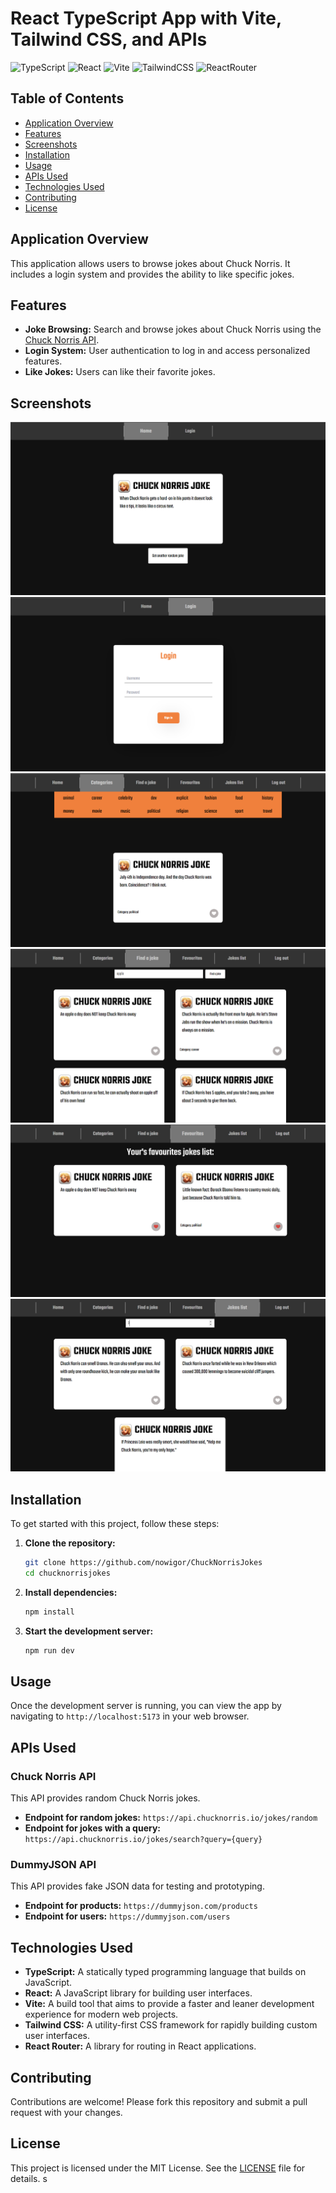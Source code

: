 # React TypeScript App with Vite, Tailwind CSS, and APIs

![TypeScript](https://img.shields.io/badge/TypeScript-4.5-blue.svg)
![React](https://img.shields.io/badge/React-17.0.2-blue.svg)
![Vite](https://img.shields.io/badge/Vite-2.6.14-blue.svg)
![TailwindCSS](https://img.shields.io/badge/TailwindCSS-2.2.19-blue.svg)
![ReactRouter](https://img.shields.io/badge/React--Router-5.2.0-blue.svg)

## Table of Contents

- [Application Overview](#application-overview)
- [Features](#features)
- [Screenshots](#screenshots)
- [Installation](#installation)
- [Usage](#usage)
- [APIs Used](#apis-used)
- [Technologies Used](#technologies-used)
- [Contributing](#contributing)
- [License](#license)

## Application Overview

This application allows users to browse jokes about Chuck Norris. It includes a login system and provides the ability to like specific jokes.

## Features

- **Joke Browsing:** Search and browse jokes about Chuck Norris using the [Chuck Norris API](https://api.chucknorris.io/).
- **Login System:** User authentication to log in and access personalized features.
- **Like Jokes:** Users can like their favorite jokes.

## Screenshots

![Screenshot 1](./src/assets/overview/overview1.png)
![Screenshot 2](./src/assets/overview/overview2.png)
![Screenshot 3](./src/assets/overview/overview3.png)
![Screenshot 4](./src/assets/overview/overview4.png)
![Screenshot 5](./src/assets/overview/overview5.png)
![Screenshot 6](./src/assets/overview/overview6.png)

## Installation

To get started with this project, follow these steps:

1. **Clone the repository:**

   ```sh
   git clone https://github.com/nowigor/ChuckNorrisJokes
   cd chucknorrisjokes
   ```

2. **Install dependencies:**

   ```sh
   npm install
   ```

3. **Start the development server:**

   ```sh
   npm run dev
   ```

## Usage

Once the development server is running, you can view the app by navigating to `http://localhost:5173` in your web browser.

## APIs Used

### Chuck Norris API

This API provides random Chuck Norris jokes.

- **Endpoint for random jokes:** `https://api.chucknorris.io/jokes/random`
- **Endpoint for jokes with a query:** `https://api.chucknorris.io/jokes/search?query={query}`

### DummyJSON API

This API provides fake JSON data for testing and prototyping.

- **Endpoint for products:** `https://dummyjson.com/products`
- **Endpoint for users:** `https://dummyjson.com/users`

## Technologies Used

- **TypeScript:** A statically typed programming language that builds on JavaScript.
- **React:** A JavaScript library for building user interfaces.
- **Vite:** A build tool that aims to provide a faster and leaner development experience for modern web projects.
- **Tailwind CSS:** A utility-first CSS framework for rapidly building custom user interfaces.
- **React Router:** A library for routing in React applications.

## Contributing

Contributions are welcome! Please fork this repository and submit a pull request with your changes.

## License

This project is licensed under the MIT License. See the [LICENSE](LICENSE) file for details.
s
